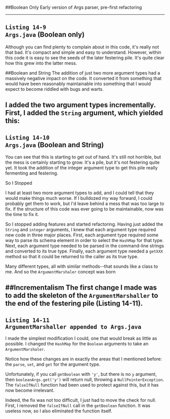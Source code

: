 ##Boolean Only
Early version of Args parser, pre-first refactoring

---
`Listing 14-9`  
`Args.java` (Boolean only)
---
Although you can find plenty to complain about in this code, 
it's really not that bad. It's compact and simple and easy to understand. 
However, within this code it is easy to see the seeds of the later 
festering pile. It's quite clear how this grew into the latter mess.

##Boolean and String
The addition of just two more argument types had a massively negative impact 
on the code. It converted it from something that would have been 
reasonably maintainable into something that I would expect to become riddled 
with bugs and warts.

I added the two argument types incrementally. First, I added the `String` argument,
which yielded this:
---
`Listing 14-10`  
`Args.java` (Boolean and String)
---
You can see that this is starting to get out of hand. It's still not horrible, 
but the mess is certainly starting to grow. It's a pile, but it's not 
festering quite yet. It took the addition of the integer argument type 
to get this pile really fermenting and festering.

So I Stopped

I had at least two more argument types to add, and I could tell that 
they would make things much worse. If I bulldozed my way forward, 
I could probably get them to work, but I'd leave behind a mess that was too large
to fix. if the structure of this code was ever going to be maintainable, 
now was the time to fix it.

So I stopped adding features and started refactoring. 
Having just added the `String` and `integer` arguments, I knew that 
each argument type required new code in three major places. First, 
each argument type required some way to parse its schema element 
in order to select the `HashMap` for that type. Next, 
each argument type needed to be parsed in the command-line strings 
and converted to its true type. Finally, each argument type needed a 
`getXXX` method so that it could be returned to the caller as its true type.

Many different types, all with similar methods--that sounds like a class to me. 
And so the `ArgumentMarshaler` concept was born

##Incrementalism
The first change I made was to add the skeleton of the `ArgumentMarshaller` 
to the end of the festering pile (Listing 14-11).
---
`Listing 14-11`  
`ArgumentMarshaller appended to Args.java`
---
I made the simplest modification I could, one that would break as little as possible.
I changed the `HashMap` for the `Boolean` arguments to take an `ArgumentMarshaler`.

Notice how these changes are in exactly the areas that I mentioned before:
the `parse`, `set`, and `get` for the argument type.

Unfortunately, if you call `getBoolean` with `'y'`, but there is no `y` argument, 
then `booleanArgs.get('y')` will return null, throwing a `NullPointerException`. 
The `falseIfNull` function had been used to protect against this, 
but it has now become irrelevant. 

Indeed, the fix was not too difficult, I just had to move the check for null. 
First, I removed the `falseIfNull` call in the `getBoolean` function. 
It was useless now, so I also eliminated the function itself. 

